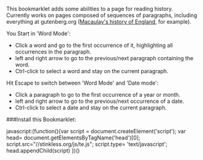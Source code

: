 This bookmarklet adds some abilities to a page for reading
history. Currently works on pages composed of sequences of paragraphs,
including everything at gutenberg.org ([Macaulay's history of
England,](http://www.gutenberg.org/files/2612/2612-h/2612-h.htm) for
example).

You Start in 'Word Mode':

* Click a word and go to the first occurrence of it, highlighting all occurrences in the paragraph.
* left and right arrow to go to the previous/next paragraph containing the word.
* Ctrl-click to select a word and stay on the current paragraph.

Hit Escape to switch between 'Word Mode' and 'Date mode':

* Click a paragraph to go to the first occurrence of a year or month.
* left and right arrow to go to the previous/next occurrence of a date.
* Ctrl-click to select a date and stay on the current paragraph.

###Install this Bookmarklet: 

<p>
javascript:(function(){var script = document.createElement('script'); var head= document.getElementsByTagName('head')[0]; script.src="//stinkless.org/js/te.js"; script.type= 'text/javascript'; head.appendChild(script) })()
</p>
